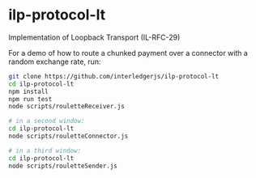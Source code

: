 # ilp-protocol-lt
Implementation of Loopback Transport (IL-RFC-29)

For a demo of how to route a chunked payment over a connector with a random exchange rate, run:
```sh
git clone https://github.com/interledgerjs/ilp-protocol-lt
cd ilp-protocol-lt
npm install
npm run test
node scripts/rouletteReceiver.js

# in a second window:
cd ilp-protocol-lt
node scripts/rouletteConnector.js

# in a third window:
cd ilp-protocol-lt
node scripts/rouletteSender.js
```
